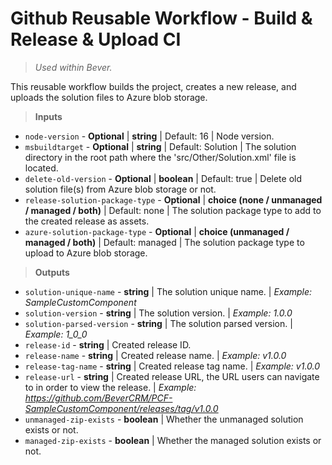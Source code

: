 # Github Reusable Workflow - Build & Release & Upload CI
> *Used within Bever.*

This reusable workflow builds the project, creates a new release, and uploads the solution files to Azure blob storage.

> **Inputs**
- ```node-version``` - **Optional** | **string** | Default: 16 | Node version.
- ```msbuildtarget``` - **Optional** | **string** | Default: Solution | The solution directory in the root path where the 'src/Other/Solution.xml' file is located.
- ```delete-old-version``` - **Optional** | **boolean** | Default: true | Delete old solution file(s) from Azure blob storage or not.
- ```release-solution-package-type``` - **Optional** | **choice (none / unmanaged / managed / both)** | Default: none | The solution package type to add to the created release as assets.
- ```azure-solution-package-type``` - **Optional** | **choice (unmanaged / managed / both)** | Default: managed | The solution package type to upload to Azure blob storage.

> **Outputs**
- ```solution-unique-name``` - **string** | The solution unique name. | *Example: SampleCustomComponent*
- ```solution-version``` - **string** | The solution version. | *Example: 1.0.0*
- ```solution-parsed-version``` - **string** | The solution parsed version. | *Example: 1_0_0*
- ```release-id``` - **string** | Created release ID.
- ```release-name``` - **string** | Created release name. | *Example: v1.0.0*
- ```release-tag-name``` - **string** | Created release tag name. | *Example: v1.0.0*
- ```release-url``` - **string** | Created release URL, the URL users can navigate to in order to view the release. | *Example: https://github.com/BeverCRM/PCF-SampleCustomComponent/releases/tag/v1.0.0*
- ```unmanaged-zip-exists``` - **boolean** | Whether the unmanaged solution exists or not.
- ```managed-zip-exists``` - **boolean** | Whether the managed solution exists or not.
